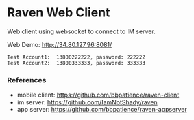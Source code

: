 # Raven Web Client

Web client using websocket to connect to IM server.

Web Demo: http://34.80.127.96:8081/

```
Test Account1:  13800222222, password: 222222
Test Account2:  13800333333, password: 333333
```

### References
* mobile client:  https://github.com/bbpatience/raven-client
* im server:  https://github.com/IamNotShady/raven
* app server:  https://github.com/bbpatience/raven-appserver
